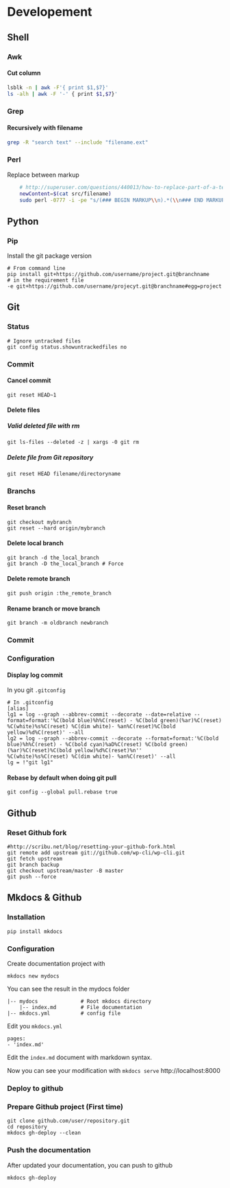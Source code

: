 # Developement

## Shell

### Awk

#### Cut column

```bash
lsblk -n | awk -F'{ print $1,$7}'
ls -alh | awk -F '-' { print $1,$7}'
```

### Grep

#### Recursively with filename

```bash
grep -R "search text" --include "filename.ext"
```

### Perl

Replace between markup

```bash
    # http://superuser.com/questions/440013/how-to-replace-part-of-a-text-file-between-markers-with-another-text-file
    newContent=$(cat src/filename)
    sudo perl -0777 -i -pe "s/(### BEGIN MARKUP\\n).*(\\n### END MARKUP)/\$1$newContent\n\$2/s" dst/filename
```


## Python

### Pip

Install the git package version

    # From command line
    pip install git+https://github.com/username/project.git@branchname
    # in the requirement file
    -e git+https://github.com/username/projecyt.git@branchname#egg=project

## Git

### Status
    # Ignore untracked files
    git config status.showuntrackedfiles no

### Commit

#### Cancel commit
    git reset HEAD~1

#### Delete files

##### Valid deleted file with rm
    git ls-files --deleted -z | xargs -0 git rm

##### Delete file from Git repository
    git reset HEAD filename/directoryname

### Branchs

#### Reset branch
    git checkout mybranch
    git reset --hard origin/mybranch

#### Delete local branch
    git branch -d the_local_branch
    git branch -D the_local_branch # Force

#### Delete remote branch
    git push origin :the_remote_branch

#### Rename branch or move branch
    git branch -m oldbranch newbranch

### Commit
### Configuration

#### Display log commit
In you git `.gitconfig`

    # In .gitconfig
    [alias]
    lg1 = log --graph --abbrev-commit --decorate --date=relative --format=format:'%C(bold blue)%h%C(reset) - %C(bold green)(%ar)%C(reset) %C(white)%s%C(reset) %C(dim white)- %an%C(reset)%C(bold yellow)%d%C(reset)' --all
    lg2 = log --graph --abbrev-commit --decorate --format=format:'%C(bold blue)%h%C(reset) - %C(bold cyan)%aD%C(reset) %C(bold green)(%ar)%C(reset)%C(bold yellow)%d%C(reset)%n''          %C(white)%s%C(reset) %C(dim white)- %an%C(reset)' --all
    lg = !"git lg1"

#### Rebase by default when doing git pull 
    git config --global pull.rebase true


## Github
### Reset Github fork

    #http://scribu.net/blog/resetting-your-github-fork.html
    git remote add upstream git://github.com/wp-cli/wp-cli.git
    git fetch upstream
    git branch backup
    git checkout upstream/master -B master
    git push --force

## Mkdocs & Github

### Installation

    pip install mkdocs
    
### Configuration

Create documentation project with
    
    mkdocs new mydocs
    
You can see the result in the mydocs folder

    |-- mydocs              # Root mkdocs directory
        |-- index.md        # File documentation
    |-- mkdocs.yml          # config file
       
Edit you `mkdocs.yml`    
    
```no-highlight
pages:
- 'index.md'
```

Edit the `index.md` document with markdown syntax.

Now you can see your modification with `mkdocs serve` http://localhost:8000

### Deploy to github

### Prepare Github project (First time)
    
    git clone github.com/user/repository.git
    cd repository
    mkdocs gh-deploy --clean
    
### Push the documentation

After updated your documentation, you can push to github

    mkdocs gh-deploy
